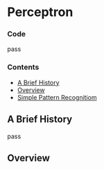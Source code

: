# Perceptron



### Code

pass

### Contents

  * [A Brief History](#a-brief-history)
  * [Overview](#overview)
  * [Simple Pattern Recognitiom](#simple-pattern-recognition)



## A Brief History

pass


## Overview























